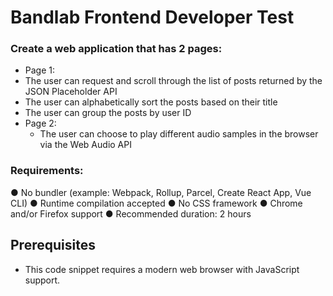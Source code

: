 # Bandlab Frontend Developer Test

### Create a web application that has 2 pages:

- Page 1:
- The user can request and scroll through the list of posts returned by the JSON Placeholder API
- The user can alphabetically sort the posts based on their title
- The user can group the posts by user ID
- Page 2:
  - The user can choose to play different audio samples in the browser via the Web Audio API

### Requirements:

● No bundler (example: Webpack, Rollup, Parcel, Create React App, Vue CLI)
● Runtime compilation accepted
● No CSS framework
● Chrome and/or Firefox support
● Recommended duration: 2 hours

## Prerequisites

- This code snippet requires a modern web browser with JavaScript support.
